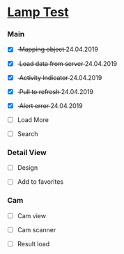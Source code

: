 # <a href="http://lamptest.ru">Lamp Test</a>

### Main 
- [x] <s> Mapping object </s> 24.04.2019
- [x] <s> Load data from server </s> 24.04.2019
- [x] <s> Activity Indicator </s> 24.04.2019
- [x] <s> Pull to refresh </s> 24.04.2019
- [x] <s> Alert error </s> 24.04.2019
- [ ] Load More
- [ ] Search


### Detail View
- [ ] Design
- [ ] Add to favorites


### Cam
- [ ] Cam view
- [ ] Cam scanner
- [ ] Result load







